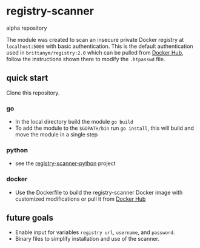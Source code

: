 # registry-scanner
alpha repository

The module was created to scan an insecure private Docker registry at `localhost:5000` with basic authentication. This is the default authentication used in `brittanym/registry:2.0` which can be pulled from [Docker Hub](https://hub.docker.com/r/brittanym/registry), follow the instructions shown there to modify the `.htpasswd` file.

## quick start
Clone this repository.

### go
- In the local directory build the module `go build`
- To add the module to the `$GOPATH/bin` run `go install`, this will build and move the module in a single step

### python
- see the [registry-scanner-python](https://github.com/britdm/http-registry-scanner-python) project

### docker
- Use the Dockerfile to build the registry-scanner Docker image with customized modifications or pull it from [Docker Hub](https://hub.docker.com/r/brittanym/registry-scanner/tags)

## future goals
- Enable input for variables `registry url`, `username`, and `password`.
- Binary files to simplify installation and use of the scanner.
